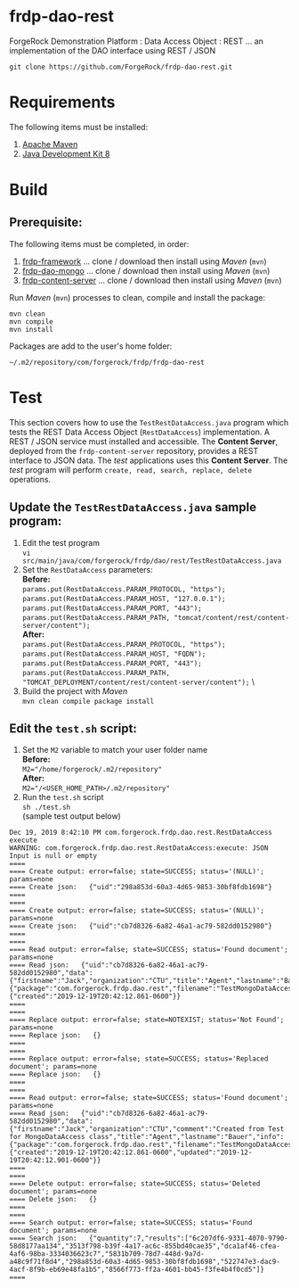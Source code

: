 # frdp-dao-rest

ForgeRock Demonstration Platform : Data Access Object : REST ... an implementation of the DAO interface using REST / JSON

`git clone https://github.com/ForgeRock/frdp-dao-rest.git`

# Requirements

The following items must be installed:

1. [Apache Maven](https://maven.apache.org/)
1. [Java Development Kit 8](https://openjdk.java.net/)

# Build

## Prerequisite:

The following items must be completed, in order:

1. [frdp-framework](https://github.com/ForgeRock/frdp-framework) ... clone / download then install using *Maven* (`mvn`)
1. [frdp-dao-mongo](https://github.com/ForgeRock/frdp-dao-mongo) ... clone / download then install using *Maven* (`mvn`)
1. [frdp-content-server](https://github.com/ForgeRock/frdp-content-server) ... clone / download then install using *Maven* (`mvn`)


Run *Maven* (`mvn`) processes to clean, compile and install the package:

```
mvn clean
mvn compile
mvn install
```

Packages are add to the user's home folder: 

`~/.m2/repository/com/forgerock/frdp/frdp-dao-rest`


# Test

This section covers how to use the `TestRestDataAccess.java` program which tests the REST Data Access Object (`RestDataAccess`) implementation.  A REST / JSON service must installed and accessible.  The **Content Server**, deployed from the `frdp-content-server` repository, provides a REST interface to JSON data.  The *test* applications uses this **Content Server**.  The *test* program will perform `create, read, search, replace, delete` operations.

## Update the `TestRestDataAccess.java` sample program:

1. Edit the test program \
`vi src/main/java/com/forgerock/frdp/dao/rest/TestRestDataAccess.java`
1. Set the `RestDataAccess` parameters: \
**Before:** \
`params.put(RestDataAccess.PARAM_PROTOCOL, "https");` \
`params.put(RestDataAccess.PARAM_HOST, "127.0.0.1");` \
`params.put(RestDataAccess.PARAM_PORT, "443");` \
`params.put(RestDataAccess.PARAM_PATH, "tomcat/content/rest/content-server/content");` \
**After:** \
`params.put(RestDataAccess.PARAM_PROTOCOL, "https");` \
`params.put(RestDataAccess.PARAM_HOST, "FQDN");` \
`params.put(RestDataAccess.PARAM_PORT, "443");` \
`params.put(RestDataAccess.PARAM_PATH, "TOMCAT_DEPLOYMENT/content/rest/content-server/content");` \
1. Build the project with *Maven* \
`mvn clean compile package install`

## Edit the `test.sh` script:

1. Set the `M2` variable to match your user folder name \
**Before:** \
`M2="/home/forgerock/.m2/repository"` \
**After:** \
`M2="/<USER_HOME_PATH>/.m2/repository"`
1. Run the `test.sh` script \
`sh ./test.sh` \
(sample test output below)

```
Dec 19, 2019 8:42:10 PM com.forgerock.frdp.dao.rest.RestDataAccess execute
WARNING: com.forgerock.frdp.dao.rest.RestDataAccess:execute: JSON Input is null or empty
====
==== Create output: error=false; state=SUCCESS; status='(NULL)'; params=none
==== Create json:   {"uid":"298a853d-60a3-4d65-9853-30bf8fdb1698"}
====
====
==== Create output: error=false; state=SUCCESS; status='(NULL)'; params=none
==== Create json:   {"uid":"cb7d8326-6a82-46a1-ac79-582dd0152980"}
====
====
==== Read output: error=false; state=SUCCESS; status='Found document'; params=none
==== Read json:   {"uid":"cb7d8326-6a82-46a1-ac79-582dd0152980","data":{"firstname":"Jack","organization":"CTU","title":"Agent","lastname":"Bauer","info":{"package":"com.forgerock.frdp.dao.rest","filename":"TestMongoDataAccess.java","classname":"TestMongoDataAccess","language":"java"}},"timestamps":{"created":"2019-12-19T20:42:12.861-0600"}}
====
====
==== Replace output: error=false; state=NOTEXIST; status='Not Found'; params=none
==== Replace json:   {}
====
====
==== Replace output: error=false; state=SUCCESS; status='Replaced document'; params=none
==== Replace json:   {}
====
====
==== Read output: error=false; state=SUCCESS; status='Found document'; params=none
==== Read json:   {"uid":"cb7d8326-6a82-46a1-ac79-582dd0152980","data":{"firstname":"Jack","organization":"CTU","comment":"Created from Test for MongoDataAccess class","title":"Agent","lastname":"Bauer","info":{"package":"com.forgerock.frdp.dao.rest","filename":"TestMongoDataAccess.java","classname":"TestMongoDataAccess","language":"java"},"status":"Updated"},"timestamps":{"created":"2019-12-19T20:42:12.861-0600","updated":"2019-12-19T20:42:12.901-0600"}}
====
====
==== Delete output: error=false; state=SUCCESS; status='Deleted document'; params=none
==== Delete json:   {}
====
====
==== Search output: error=false; state=SUCCESS; status='Found document'; params=none
==== Search json:   {"quantity":7,"results":["6c207df6-9331-4070-9790-58d8177aa134","3513f798-b39f-4a17-ac6c-855bd40cae35","dca1af46-cfea-4af6-98ba-3334036623c7","5831b709-78d7-448d-9a7d-a48c9f71f8d4","298a853d-60a3-4d65-9853-30bf8fdb1698","522747e3-dac9-4acf-8f9b-eb69e48fa1b5","8566f773-ff2a-4601-bb45-f3fe4b4f0cd5"]}
====
```